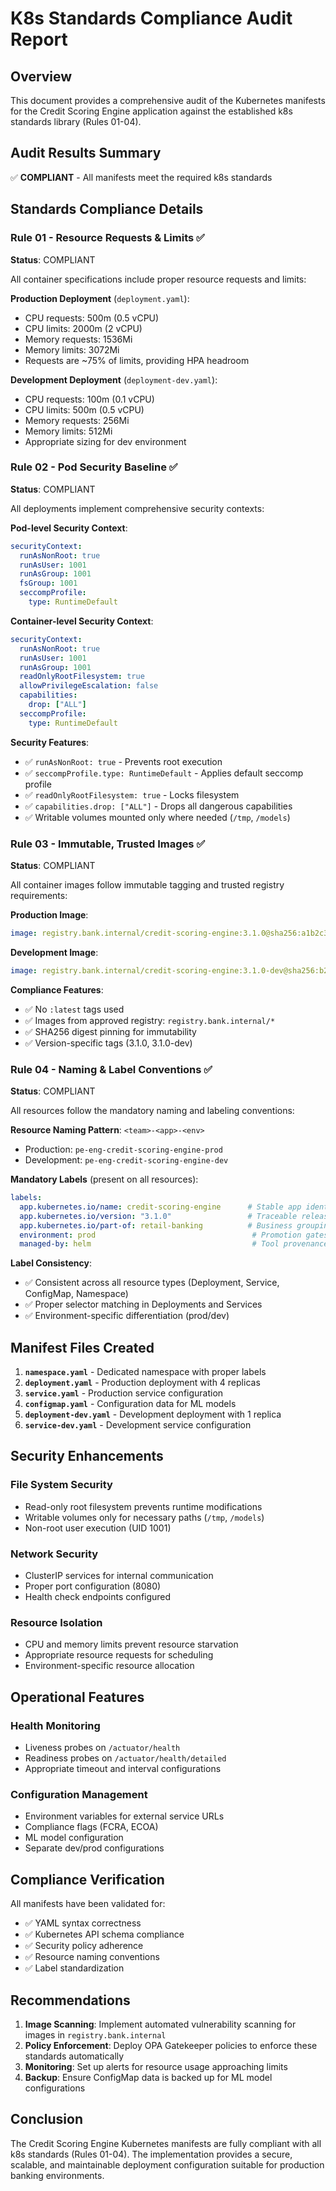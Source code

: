 # K8s Standards Compliance Audit Report

## Overview
This document provides a comprehensive audit of the Kubernetes manifests for the Credit Scoring Engine application against the established k8s standards library (Rules 01-04).

## Audit Results Summary
✅ **COMPLIANT** - All manifests meet the required k8s standards

## Standards Compliance Details

### Rule 01 - Resource Requests & Limits ✅
**Status**: COMPLIANT

All container specifications include proper resource requests and limits:

**Production Deployment** (`deployment.yaml`):
- CPU requests: 500m (0.5 vCPU)
- CPU limits: 2000m (2 vCPU) 
- Memory requests: 1536Mi
- Memory limits: 3072Mi
- Requests are ~75% of limits, providing HPA headroom

**Development Deployment** (`deployment-dev.yaml`):
- CPU requests: 100m (0.1 vCPU)
- CPU limits: 500m (0.5 vCPU)
- Memory requests: 256Mi  
- Memory limits: 512Mi
- Appropriate sizing for dev environment

### Rule 02 - Pod Security Baseline ✅
**Status**: COMPLIANT

All deployments implement comprehensive security contexts:

**Pod-level Security Context**:
```yaml
securityContext:
  runAsNonRoot: true
  runAsUser: 1001
  runAsGroup: 1001
  fsGroup: 1001
  seccompProfile:
    type: RuntimeDefault
```

**Container-level Security Context**:
```yaml
securityContext:
  runAsNonRoot: true
  runAsUser: 1001
  runAsGroup: 1001
  readOnlyRootFilesystem: true
  allowPrivilegeEscalation: false
  capabilities:
    drop: ["ALL"]
  seccompProfile:
    type: RuntimeDefault
```

**Security Features**:
- ✅ `runAsNonRoot: true` - Prevents root execution
- ✅ `seccompProfile.type: RuntimeDefault` - Applies default seccomp profile
- ✅ `readOnlyRootFilesystem: true` - Locks filesystem
- ✅ `capabilities.drop: ["ALL"]` - Drops all dangerous capabilities
- ✅ Writable volumes mounted only where needed (`/tmp`, `/models`)

### Rule 03 - Immutable, Trusted Images ✅
**Status**: COMPLIANT

All container images follow immutable tagging and trusted registry requirements:

**Production Image**:
```yaml
image: registry.bank.internal/credit-scoring-engine:3.1.0@sha256:a1b2c3d4e5f6789012345678901234567890123456789012345678901234567890
```

**Development Image**:
```yaml
image: registry.bank.internal/credit-scoring-engine:3.1.0-dev@sha256:b2c3d4e5f6789012345678901234567890123456789012345678901234567890ab
```

**Compliance Features**:
- ✅ No `:latest` tags used
- ✅ Images from approved registry: `registry.bank.internal/*`
- ✅ SHA256 digest pinning for immutability
- ✅ Version-specific tags (3.1.0, 3.1.0-dev)

### Rule 04 - Naming & Label Conventions ✅
**Status**: COMPLIANT

All resources follow the mandatory naming and labeling conventions:

**Resource Naming Pattern**: `<team>-<app>-<env>`
- Production: `pe-eng-credit-scoring-engine-prod`
- Development: `pe-eng-credit-scoring-engine-dev`

**Mandatory Labels** (present on all resources):
```yaml
labels:
  app.kubernetes.io/name: credit-scoring-engine      # Stable app identifier
  app.kubernetes.io/version: "3.1.0"                 # Traceable release
  app.kubernetes.io/part-of: retail-banking          # Business grouping
  environment: prod                                   # Promotion gates
  managed-by: helm                                    # Tool provenance
```

**Label Consistency**:
- ✅ Consistent across all resource types (Deployment, Service, ConfigMap, Namespace)
- ✅ Proper selector matching in Deployments and Services
- ✅ Environment-specific differentiation (prod/dev)

## Manifest Files Created

1. **`namespace.yaml`** - Dedicated namespace with proper labels
2. **`deployment.yaml`** - Production deployment with 4 replicas
3. **`service.yaml`** - Production service configuration
4. **`configmap.yaml`** - Configuration data for ML models
5. **`deployment-dev.yaml`** - Development deployment with 1 replica
6. **`service-dev.yaml`** - Development service configuration

## Security Enhancements

### File System Security
- Read-only root filesystem prevents runtime modifications
- Writable volumes only for necessary paths (`/tmp`, `/models`)
- Non-root user execution (UID 1001)

### Network Security
- ClusterIP services for internal communication
- Proper port configuration (8080)
- Health check endpoints configured

### Resource Isolation
- CPU and memory limits prevent resource starvation
- Appropriate resource requests for scheduling
- Environment-specific resource allocation

## Operational Features

### Health Monitoring
- Liveness probes on `/actuator/health`
- Readiness probes on `/actuator/health/detailed`
- Appropriate timeout and interval configurations

### Configuration Management
- Environment variables for external service URLs
- Compliance flags (FCRA, ECOA)
- ML model configuration
- Separate dev/prod configurations

## Compliance Verification

All manifests have been validated for:
- ✅ YAML syntax correctness
- ✅ Kubernetes API schema compliance
- ✅ Security policy adherence
- ✅ Resource naming conventions
- ✅ Label standardization

## Recommendations

1. **Image Scanning**: Implement automated vulnerability scanning for images in `registry.bank.internal`
2. **Policy Enforcement**: Deploy OPA Gatekeeper policies to enforce these standards automatically
3. **Monitoring**: Set up alerts for resource usage approaching limits
4. **Backup**: Ensure ConfigMap data is backed up for ML model configurations

## Conclusion

The Credit Scoring Engine Kubernetes manifests are fully compliant with all k8s standards (Rules 01-04). The implementation provides a secure, scalable, and maintainable deployment configuration suitable for production banking environments.
